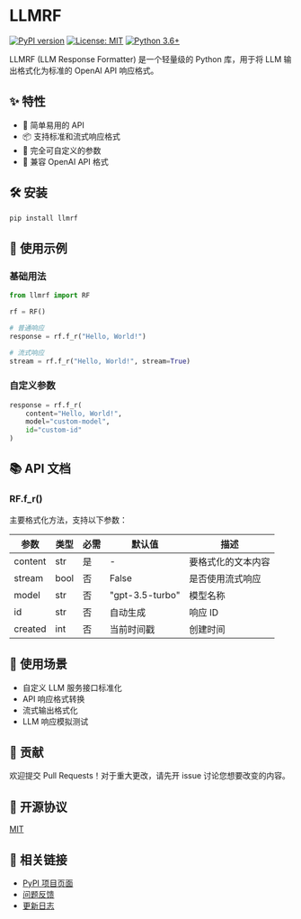 # LLMRF
[![PyPI version](https://badge.fury.io/py/llmrf.svg)](https://badge.fury.io/py/llmrf)
[![License: MIT](https://img.shields.io/badge/License-MIT-yellow.svg)](https://opensource.org/licenses/MIT)
[![Python 3.6+](https://img.shields.io/badge/python-3.6+-blue.svg)](https://www.python.org/downloads/release/python-360/)

LLMRF (LLM Response Formatter) 是一个轻量级的 Python 库，用于将 LLM 输出格式化为标准的 OpenAI API 响应格式。

## ✨ 特性

- 🚀 简单易用的 API
- 📦 支持标准和流式响应格式
- 🔧 完全可自定义的参数
- 🎯 兼容 OpenAI API 格式

## 🛠️ 安装

```bash
pip install llmrf
```

## 📖 使用示例

### 基础用法

```python
from llmrf import RF

rf = RF()

# 普通响应
response = rf.f_r("Hello, World!")

# 流式响应
stream = rf.f_r("Hello, World!", stream=True)
```

### 自定义参数

```python
response = rf.f_r(
    content="Hello, World!",
    model="custom-model",
    id="custom-id"
)
```

## 📚 API 文档

### RF.f_r()

主要格式化方法，支持以下参数：

| 参数 | 类型 | 必需 | 默认值 | 描述 |
|------|------|------|--------|------|
| content | str | 是 | - | 要格式化的文本内容 |
| stream | bool | 否 | False | 是否使用流式响应 |
| model | str | 否 | "gpt-3.5-turbo" | 模型名称 |
| id | str | 否 | 自动生成 | 响应 ID |
| created | int | 否 | 当前时间戳 | 创建时间 |

## 🎯 使用场景

- 自定义 LLM 服务接口标准化
- API 响应格式转换
- 流式输出格式化
- LLM 响应模拟测试

## 🤝 贡献

欢迎提交 Pull Requests！对于重大更改，请先开 issue 讨论您想要改变的内容。

## 📄 开源协议

[MIT](LICENSE)

## 🔗 相关链接

- [PyPI 项目页面](https://pypi.org/project/llmrf/)
- [问题反馈](https://github.com/cchking/llmrf/issues)
- [更新日志](CHANGELOG.md)
